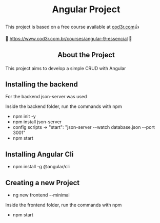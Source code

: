 # <p align="center">Angular Project</p>

This project is based on a free course available at [cod3r.com](https://www.cod3r.com.br):+1:

:eyes: https://www.cod3r.com.br/courses/angular-9-essencial :eyes:

## <p align="center">About the Project</p>

This project aims to develop a simple CRUD with Angular

## Installing the backend

For the backend json-server was used

Inside the backend folder, run the commands with npm

- npm init -y
- npm install json-server
- config scripts -> "start": "json-server --watch database.json --port 3001"
- npm start

## Installing Angular Cli

- npm install -g @angular/cli

## Creating a new Project

- ng new frontend --minimal

Inside the frontend folder, run the commands with npm

- npm start